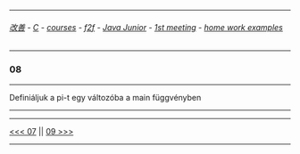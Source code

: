 
---

###### [改善](https://github.com/ttltrk/0C/blob/master/README.MD) - [C](https://github.com/ttltrk/PRG/blob/master/CODING.MD) - [courses](https://github.com/ttltrk/Courses/blob/master/README.MD) - [f2f](https://github.com/ttltrk/Courses/blob/master/F2F/F2F.MD) - [Java Junior](https://github.com/ttltrk/PRG/blob/master/JAVA/DOC/BJM/TOMI/JJ.MD) - [1st meeting](https://github.com/ttltrk/PRG/blob/master/JAVA/DOC/BJM/TOMI/01/1st.md) - [home work examples](https://github.com/ttltrk/PRG/blob/master/JAVA/DOC/BJM/TOMI/01/feladat.md)

---

### 08

---

Definiáljuk a pi-t egy változóba a main függvényben

---

---

[<<< 07](https://github.com/ttltrk/PRG/blob/master/JAVA/DOC/BJM/TOMI/01/EX/07/07.MD) ||
[09 >>>](https://github.com/ttltrk/PRG/blob/master/JAVA/DOC/BJM/TOMI/01/EX/09/09.MD)

---
